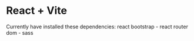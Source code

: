 # React + Vite

Currently have installed these dependencies: react bootstrap - react router dom - sass
